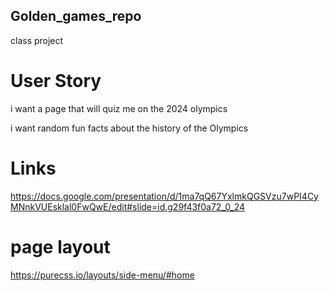 ## Golden_games_repo
class project

# User Story

i want a page that will quiz me on the 2024 olympics


i want random fun facts about the history of the Olympics

# Links

https://docs.google.com/presentation/d/1ma7qQ67YxlmkQGSVzu7wPI4CyMNnkVUEsklal0FwQwE/edit#slide=id.g29f43f0a72_0_24


# page layout
https://purecss.io/layouts/side-menu/#home